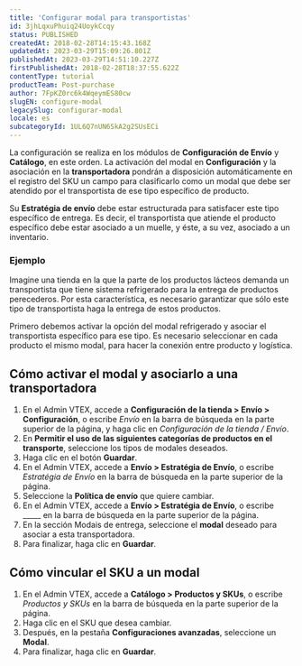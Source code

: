 ```yaml
---
title: 'Configurar modal para transportistas'
id: 3jhLqxuPhuiq24UoykCcqy
status: PUBLISHED
createdAt: 2018-02-28T14:15:43.168Z
updatedAt: 2023-03-29T15:09:26.801Z
publishedAt: 2023-03-29T14:51:10.227Z
firstPublishedAt: 2018-02-28T18:37:55.622Z
contentType: tutorial
productTeam: Post-purchase
author: 7FpKZ0rc6k4WqeymES80cw
slugEN: configure-modal
legacySlug: configurar-modal
locale: es
subcategoryId: 1UL6Q7nUN6SkA2g2SUsECi
---
```


La configuración se realiza en los módulos de **Configuración de Envío** y **Catálogo**, en este orden. La activación del modal en **Configuración** y la asociación en la **transportadora** pondrán a disposición automáticamente en el registro del SKU un campo para clasificarlo como un modal que debe ser atendido por el transportista de ese tipo específico de producto.

Su **Estratégia de envío** debe estar estructurada para satisfacer este tipo específico de entrega. Es decir, el transportista que atiende el producto específico debe estar asociado a un muelle, y éste, a su vez, asociado a un inventario.

### Ejemplo

Imagine una tienda en la que la parte de los productos lácteos demanda un transportista que tiene sistema refrigerado para la entrega de productos perecederos. Por esta característica, es necesario garantizar que sólo este tipo de transportista haga la entrega de estos productos.

Primero debemos activar la opción del modal refrigerado y asociar el transportista específico para ese tipo. Es necesario seleccionar en cada producto el mismo modal, para hacer la conexión entre producto y logística.

## Cómo activar el modal y asociarlo a una transportadora

1. En el Admin VTEX, accede a **Configuración de la tienda > Envío > Configuración**, o escribe *Envío* en la barra de búsqueda en la parte superior de la página, y haga clic en *Configuración de la tienda / Envío*.        
2. En __Permitir el uso de las siguientes categorías de productos en el transporte__, seleccione los tipos de modales deseados.  
3. Haga clic en el botón **Guardar**.  
4. En el Admin VTEX, accede a **Envío > Estratégia de Envío**, o escribe *Estratégia de Envío* en la barra de búsqueda en la parte superior de la página.  
5. Seleccione la **Política de envío** que quiere cambiar.  
6. En el Admin VTEX, accede a **Envío > Estratégia de Envío**, o escribe _____ en la barra de búsqueda en la parte superior de la página.  
7. En la sección Modais de entrega, seleccione el __modal__ deseado para asociar a esta transportadora.  
8. Para finalizar, haga clic en **Guardar**.  

## Cómo vincular el SKU a un modal 

1. En el Admin VTEX, accede a **Catálogo > Productos y SKUs**, o escribe *Productos y SKUs* en la barra de búsqueda en la parte superior de la página.  
2. Haga clic en el SKU que desea cambiar.  
3. Después, en la pestaña **Configuraciones avanzadas**, seleccione un **Modal**.  
4. Para finalizar, haga clic en **Guardar**.  


